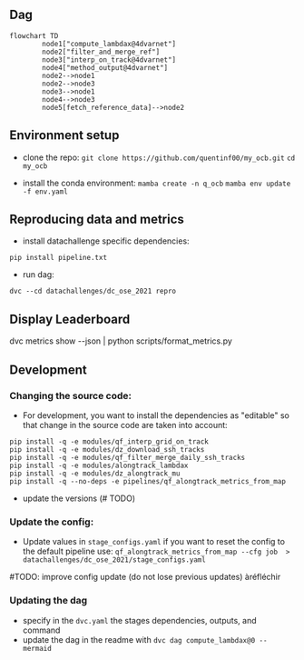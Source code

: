 
## Dag
```mermaid
flowchart TD
        node1["compute_lambdax@4dvarnet"]
        node2["filter_and_merge_ref"]
        node3["interp_on_track@4dvarnet"]
        node4["method_output@4dvarnet"]
        node2-->node1
        node2-->node3
        node3-->node1
        node4-->node3
        node5[fetch_reference_data]-->node2
```

## Environment setup
- clone the repo:
`git clone https://github.com/quentinf00/my_ocb.git`
`cd my_ocb`

- install the conda environment:
`mamba create -n q_ocb`
`mamba env update -f env.yaml`

## Reproducing data and metrics

- install datachallenge specific dependencies:
```
pip install pipeline.txt
```
- run dag:
```
dvc --cd datachallenges/dc_ose_2021 repro
```

## Display Leaderboard
dvc metrics show --json | python scripts/format_metrics.py

## Development

### Changing the source code:
- For development, you want to install the dependencies as "editable" so that change in the source code are taken into account:
```
pip install -q -e modules/qf_interp_grid_on_track
pip install -q -e modules/dz_download_ssh_tracks
pip install -q -e modules/qf_filter_merge_daily_ssh_tracks
pip install -q -e modules/alongtrack_lambdax
pip install -q -e modules/dz_alongtrack_mu
pip install -q --no-deps -e pipelines/qf_alongtrack_metrics_from_map
```

- update the versions (# TODO)

### Update the config:
- Update values in `stage_configs.yaml`
if you want to reset the config to the default pipeline use:
  `qf_alongtrack_metrics_from_map --cfg job  > datachallenges/dc_ose_2021/stage_configs.yaml`

#TODO: improve config update (do not lose previous updates) àréfléchir

### Updating the dag
- specify in the `dvc.yaml` the stages dependencies, outputs, and command
- update the dag in the readme with `dvc dag compute_lambdax@0 --mermaid`
